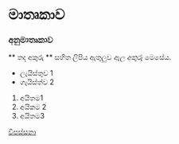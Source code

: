 
# මාතෘකාව

### අනුමාතෘකාව


** තද අකුරු ** සහිත ලිපිය ඇතුලුව _ඇල අකුරු_ මෙසේය.

- ලැයිස්තුව 1
- ගැයිස්ත්ව 2

1. අයිතම1
2. අයිකම 2
3. අයිතම3

[විපස්සනා](http://vipassanapage.wordpress.com)

